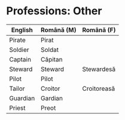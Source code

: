 # Professions: Other

|English|Română (M)|Română (F)|
|-|-|-|
|Pirate|Pirat||
|Soldier|Soldat||
|Captain|Căpitan||
|Steward|Steward|Stewardesă|
|Pilot|Pilot||
|Tailor|Croitor|Croitoreasă|
|Guardian|Gardian|
|Priest|Preot||
